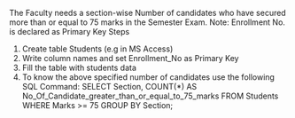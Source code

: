 The Faculty needs a section-wise Number of candidates who have secured more than or equal to 75
marks in the Semester Exam.
Note: Enrollment No. is declared as Primary Key
Steps
1. Create table Students (e.g in MS Access) 
2. Write column names and set Enrollment_No as Primary Key
3. Fill the table with students data
4. To know the above specified number of candidates use the following SQL Command:
SELECT Section, COUNT(*) AS No_Of_Candidate_greater_than_or_equal_to_75_marks
FROM Students
WHERE Marks >= 75
GROUP BY Section;

